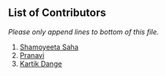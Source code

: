 ## List of Contributors

_Please only append lines to bottom of this file._

1. [Shamoyeeta Saha]()
2. [Pranavi]()
3. [Kartik Dange](https://github.com/kartik83789)
